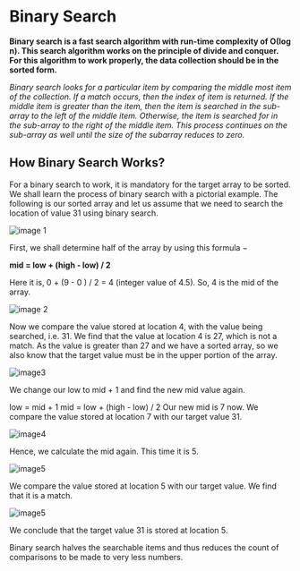 # Binary Search

**Binary search is a fast search algorithm with run-time complexity of Ο(log n). This search algorithm works on the principle of divide and conquer. For this algorithm to work properly, the data collection should be in the sorted form.**

*Binary search looks for a particular item by comparing the middle most item of the collection. If a match occurs, then the index of item is returned. If the middle item is greater than the item, then the item is searched in the sub-array to the left of the middle item. Otherwise, the item is searched for in the sub-array to the right of the middle item. This process continues on the sub-array as well until the size of the subarray reduces to zero.*




## How Binary Search Works?

For a binary search to work, it is mandatory for the target array to be sorted. We shall learn the process of binary search with a pictorial example. The following is our sorted array and let us assume that we need to search the location of value 31 using binary search.

![image 1](https://www.tutorialspoint.com/data_structures_algorithms/images/binary_search_0.jpg)

First, we shall determine half of the array by using this formula −

**mid = low + (high - low) / 2**

Here it is, 0 + (9 - 0 ) / 2 = 4 (integer value of 4.5). So, 4 is the mid of the array.

![image 2](https://www.tutorialspoint.com/data_structures_algorithms/images/binary_search_1.jpg)

Now we compare the value stored at location 4, with the value being searched, i.e. 31. We find that the value at location 4 is 27, which is not a match. As the value is greater than 27 and we have a sorted array, so we also know that the target value must be in the upper portion of the array.

![image3](https://www.tutorialspoint.com/data_structures_algorithms/images/binary_search_2.jpg)

We change our low to mid + 1 and find the new mid value again.

low = mid + 1
mid = low + (high - low) / 2
Our new mid is 7 now. We compare the value stored at location 7 with our target value 31.

![image4](https://www.tutorialspoint.com/data_structures_algorithms/images/binary_search_3.jpg)

Hence, we calculate the mid again. This time it is 5.

![image5](https://www.tutorialspoint.com/data_structures_algorithms/images/binary_search_5.jpg)

We compare the value stored at location 5 with our target value. We find that it is a match.

![image5](https://www.tutorialspoint.com/data_structures_algorithms/images/binary_search_6.jpg)

We conclude that the target value 31 is stored at location 5.

Binary search halves the searchable items and thus reduces the count of comparisons to be made to very less numbers.






